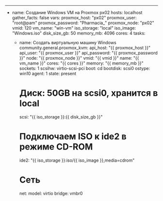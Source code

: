 ---
- name: Создание Windows VM на Proxmox px02
  hosts: localhost
  gather_facts: false
  vars:
    proxmox_host: "px02"
    proxmox_user: "root@pam"
    proxmox_password: "Pharmacia_"
    proxmox_node: "px02"
    vmid: 120
    vm_name: "win-vm"
    iso_storage: "local"
    iso_image: "Windows.iso"
    disk_size_gb: 50
    memory_mb: 4096
    cores: 4
  tasks:
    - name: Создать виртуальную машину Windows
      community.general.proxmox_kvm:
        api_host: "{{ proxmox_host }}"
        api_user: "{{ proxmox_user }}"
        api_password: "{{ proxmox_password }}"
        node: "{{ proxmox_node }}"
        vmid: "{{ vmid }}"
        name: "{{ vm_name }}"
        cores: "{{ cores }}"
        memory: "{{ memory_mb }}"
        sockets: 1
        scsihw: virtio-scsi-pci
        boot: cd
        bootdisk: scsi0
        ostype: win10
        agent: 1
        state: present

        # Диск: 50GB на scsi0, хранится в local
        scsi: "{{ iso_storage }}:{{ disk_size_gb }}"

        # Подключаем ISO к ide2 в режиме CD-ROM
        ide2: "{{ iso_storage }}:iso/{{ iso_image }},media=cdrom"

        # Сеть
        net:
          model: virtio
          bridge: vmbr0
